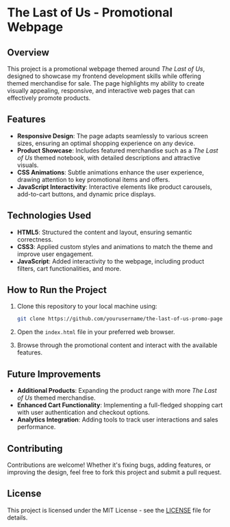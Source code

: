 # The Last of Us - Promotional Webpage

## Overview

This project is a promotional webpage themed around *The Last of Us*, designed to showcase my frontend development skills while offering themed merchandise for sale. The page highlights my ability to create visually appealing, responsive, and interactive web pages that can effectively promote products.

## Features

- **Responsive Design**: The page adapts seamlessly to various screen sizes, ensuring an optimal shopping experience on any device.
- **Product Showcase**: Includes featured merchandise such as a *The Last of Us* themed notebook, with detailed descriptions and attractive visuals.
- **CSS Animations**: Subtle animations enhance the user experience, drawing attention to key promotional items and offers.
- **JavaScript Interactivity**: Interactive elements like product carousels, add-to-cart buttons, and dynamic price displays.

## Technologies Used

- **HTML5**: Structured the content and layout, ensuring semantic correctness.
- **CSS3**: Applied custom styles and animations to match the theme and improve user engagement.
- **JavaScript**: Added interactivity to the webpage, including product filters, cart functionalities, and more.

## How to Run the Project

1. Clone this repository to your local machine using:

   ```bash
   git clone https://github.com/yourusername/the-last-of-us-promo-page.git
2. Open the `index.html` file in your preferred web browser.
3. Browse through the promotional content and interact with the available features.

## Future Improvements

- **Additional Products**: Expanding the product range with more *The Last of Us* themed merchandise.
- **Enhanced Cart Functionality**: Implementing a full-fledged shopping cart with user authentication and checkout options.
- **Analytics Integration**: Adding tools to track user interactions and sales performance.

## Contributing

Contributions are welcome! Whether it's fixing bugs, adding features, or improving the design, feel free to fork this project and submit a pull request.

## License

This project is licensed under the MIT License - see the [LICENSE](LICENSE) file for details.
